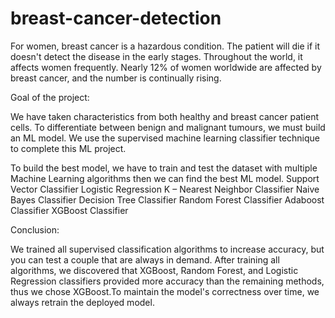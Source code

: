 # breast-cancer-detection
For women, breast cancer is a hazardous condition. The patient will die if it doesn't detect the disease in the early stages. Throughout the world, it affects women frequently. Nearly 12% of women worldwide are affected by breast cancer, and the number is continually rising.

Goal of the project:

We have taken characteristics from both healthy and breast cancer patient cells. To differentiate between benign and malignant tumours, we must build an ML model. We use the supervised machine learning classifier technique to complete this ML project.

To build the best model, we have to train and test the dataset with multiple Machine Learning algorithms then we can find the best ML model.
Support Vector Classifier
Logistic Regression
K – Nearest Neighbor Classifier
Naive Bayes Classifier
Decision Tree Classifier
Random Forest Classifier
Adaboost Classifier
XGBoost Classifier

Conclusion:

We trained all supervised classification algorithms to increase accuracy, but you can test a couple that are always in demand. After training all algorithms, we discovered that XGBoost, Random Forest, and Logistic Regression classifiers provided more accuracy than the remaining methods, thus we chose XGBoost.To maintain the model's correctness over time, we always retrain the deployed model.
